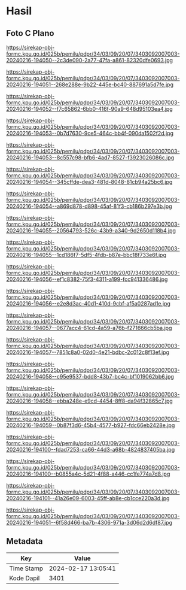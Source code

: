 # Hasil

## Foto C Plano

https://sirekap-obj-formc.kpu.go.id/025b/pemilu/pdpr/34/03/09/20/07/3403092007003-20240216-194050--2c3de090-2a77-47fa-a861-82320dfe0693.jpg

https://sirekap-obj-formc.kpu.go.id/025b/pemilu/pdpr/34/03/09/20/07/3403092007003-20240216-194051--268e288e-9b22-445e-bc40-887691a5d7fe.jpg

https://sirekap-obj-formc.kpu.go.id/025b/pemilu/pdpr/34/03/09/20/07/3403092007003-20240216-194052--f7c65862-6bb0-416f-90a9-648d95103ea4.jpg

https://sirekap-obj-formc.kpu.go.id/025b/pemilu/pdpr/34/03/09/20/07/3403092007003-20240216-194053--0b7d7630-9ce5-464c-bb4f-090da1502f2d.jpg

https://sirekap-obj-formc.kpu.go.id/025b/pemilu/pdpr/34/03/09/20/07/3403092007003-20240216-194053--8c557c98-bfb6-4ad7-8527-f3923026086c.jpg

https://sirekap-obj-formc.kpu.go.id/025b/pemilu/pdpr/34/03/09/20/07/3403092007003-20240216-194054--345cffde-dea3-481d-8048-81cb94a25bc6.jpg

https://sirekap-obj-formc.kpu.go.id/025b/pemilu/pdpr/34/03/09/20/07/3403092007003-20240216-194054--a869d878-d898-45af-81f3-cb186b297e3b.jpg

https://sirekap-obj-formc.kpu.go.id/025b/pemilu/pdpr/34/03/09/20/07/3403092007003-20240216-194055--20564793-526c-43b9-a340-9d2650d118b4.jpg

https://sirekap-obj-formc.kpu.go.id/025b/pemilu/pdpr/34/03/09/20/07/3403092007003-20240216-194055--1cd186f7-5df5-4fdb-b87e-bbc18f733e6f.jpg

https://sirekap-obj-formc.kpu.go.id/025b/pemilu/pdpr/34/03/09/20/07/3403092007003-20240216-194056--ef1c8382-75f3-4311-a199-fcc941336486.jpg

https://sirekap-obj-formc.kpu.go.id/025b/pemilu/pdpr/34/03/09/20/07/3403092007003-20240216-194056--e2e8d3ac-40d1-410d-9cbf-af5a0287ad1e.jpg

https://sirekap-obj-formc.kpu.go.id/025b/pemilu/pdpr/34/03/09/20/07/3403092007003-20240216-194057--0677acc4-61cd-4a59-a76b-f271666cb5ba.jpg

https://sirekap-obj-formc.kpu.go.id/025b/pemilu/pdpr/34/03/09/20/07/3403092007003-20240216-194057--7851c8a0-02d0-4e21-bdbc-2c012c8f13ef.jpg

https://sirekap-obj-formc.kpu.go.id/025b/pemilu/pdpr/34/03/09/20/07/3403092007003-20240216-194058--c95e9537-bdd8-43b7-bc4c-bf1019062bb6.jpg

https://sirekap-obj-formc.kpu.go.id/025b/pemilu/pdpr/34/03/09/20/07/3403092007003-20240216-194058--ebba248e-e9cd-4454-8ff8-da94f32865c7.jpg

https://sirekap-obj-formc.kpu.go.id/025b/pemilu/pdpr/34/03/09/20/07/3403092007003-20240216-194059--0b87f3d6-45b4-4577-b927-fdc66eb2428e.jpg

https://sirekap-obj-formc.kpu.go.id/025b/pemilu/pdpr/34/03/09/20/07/3403092007003-20240216-194100--fdad7253-ca66-44d3-a68b-4824837405ba.jpg

https://sirekap-obj-formc.kpu.go.id/025b/pemilu/pdpr/34/03/09/20/07/3403092007003-20240216-194100--b0855a4c-5d21-4f88-a446-cc1fe774a7d8.jpg

https://sirekap-obj-formc.kpu.go.id/025b/pemilu/pdpr/34/03/09/20/07/3403092007003-20240216-194101--41a26e09-6003-45ff-ab8e-cb1cce220a3d.jpg

https://sirekap-obj-formc.kpu.go.id/025b/pemilu/pdpr/34/03/09/20/07/3403092007003-20240216-194051--6f58d466-ba7b-4306-971a-3d06d2d6df87.jpg


## Metadata

| Key        | Value               |
| ---------- | ------------------- |
| Time Stamp | 2024-02-17 13:05:41 |
| Kode Dapil | 3401                |



